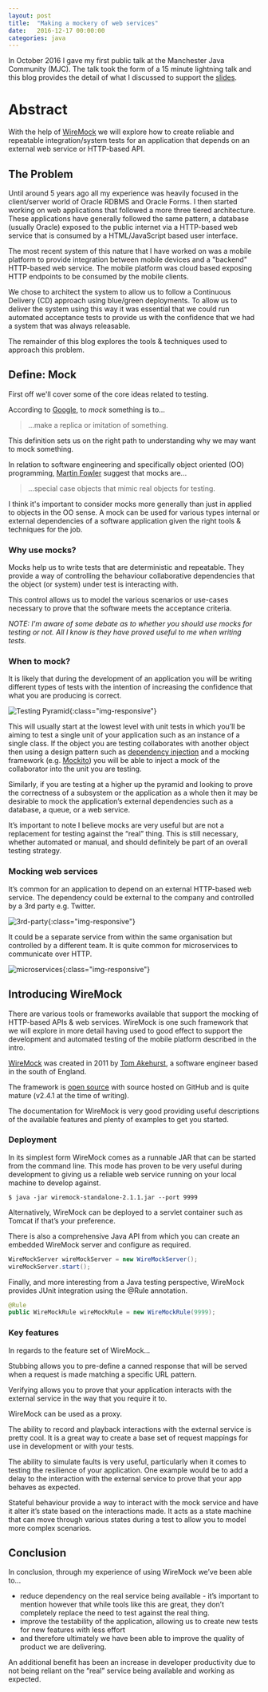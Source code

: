```yaml
---
layout: post
title:  "Making a mockery of web services"
date:   2016-12-17 00:00:00
categories: java
---
```

In October 2016 I gave my first public talk at the Manchester Java Community (MJC). The talk took the form of a 15 minute lightning talk and this blog provides the detail of what I discussed to support the [slides](https://speakerdeck.com/nickebbitt/making-a-mockery-of-web-services).

# Abstract

With the help of [WireMock](http://wiremock.org/) we will explore how to create reliable and repeatable integration/system tests for an application that depends on an external web service or HTTP-based API.

## The Problem

Until around 5 years ago all my experience was heavily focused in the client/server world of Oracle RDBMS and Oracle Forms. I then started working on web applications that followed a more three tiered architecture. These applications have generally followed the same pattern, a database (usually Oracle) exposed to the public internet via a HTTP-based web service that is consumed by a HTML/JavaScript based user interface.

The most recent system of this nature that I have worked on was a mobile platform to provide integration between mobile devices and a "backend" HTTP-based web service. The mobile platform was cloud based exposing HTTP endpoints to be consumed by the mobile clients.

We chose to architect the system to allow us to follow a Continuous Delivery (CD) approach using blue/green deployments. To allow us to deliver the system using this way it was essential that we could run automated acceptance tests to provide us with the confidence that we had a system that was always releasable.

The remainder of this blog explores the tools & techniques used to approach this problem.

## Define: Mock

First off we'll cover some of the core ideas related to testing.

According to [Google](https://www.google.co.uk/webhp?sourceid=chrome-instant&ion=1&espv=2&ie=UTF-8#q=define%3A%20mock), to _mock_ something is to...

>  ...make a replica or imitation of something.

This definition sets us on the right path to understanding why we may want to mock something.

In relation to software engineering and specifically object oriented (OO) programming, [Martin Fowler](http://martinfowler.com/articles/mocksArentStubs.html) suggest that mocks are...

> ...special case objects that mimic real objects for testing.

I think it's important to consider mocks more generally than just in applied to objects in the OO sense. A mock can be used for various types internal or external dependencies of a software application given the right tools & techniques for the job.

### Why use mocks?

Mocks help us to write tests that are deterministic and repeatable. They provide a way of controlling the behaviour collaborative dependencies that the object (or system) under test is interacting with.

This control allows us to model the various scenarios or use-cases necessary to prove that the software meets the acceptance criteria.

_NOTE: I'm aware of some debate as to whether you should use mocks for testing or not.  All I know is they have proved useful to me when writing tests._

### When to mock?

It is likely that during the development of an application you will be writing different types of tests with the intention of increasing the confidence that what you are producing is correct.

![Testing Pyramid](/assets/wiremock/testing-pyramid.png){:class="img-responsive"}

This will usually start at the lowest level with unit tests in which you’ll be aiming to test a single unit of your application such as an instance of a single class. If the object you are testing collaborates with another object then using a design pattern such as [dependency injection](https://en.wikipedia.org/wiki/Dependency_injection) and a mocking framework (e.g. [Mockito](http://site.mockito.org/)) you will be able to inject a mock of the collaborator into the unit you are testing.

Similarly, if you are testing at a higher up the pyramid and looking to prove the correctness of a subsystem or the application as a whole then it may be desirable to mock the application’s external dependencies such as a database, a queue, or a web service.

It’s important to note I believe mocks are very useful but are not a replacement for testing against the “real” thing. This is still necessary, whether automated or manual, and should definitely be part of an overall testing strategy.

### Mocking web services

It’s common for an application to depend on an external HTTP-based web service. The dependency could be external to the company and controlled by a 3rd party e.g. Twitter.

![3rd-party](/assets/wiremock/3rd-party.png){:class="img-responsive"}

It could be a separate service from within the same organisation but controlled by a different team. It is quite common for microservices to communicate over HTTP.

![microservices](/assets/wiremock/microservices.png){:class="img-responsive"}

## Introducing WireMock

There are various tools or frameworks available that support the mocking of HTTP-based APIs & web services. WireMock is one such framework that we will explore in more detail having used to good effect to support the development and automated testing of the mobile platform described in the intro.

[WireMock](http://wiremock.org/) was created in 2011 by [Tom Akehurst](http://www.tomakehurst.com/about/), a software engineer based in the south of England.

The framework is [open source](https://github.com/tomakehurst/wiremock) with source hosted on GitHub and is quite mature (v2.4.1 at the time of writing).

The documentation for WireMock is very good providing useful descriptions of the available features and plenty of examples to get you started.

### Deployment

In its simplest form WireMock comes as a runnable JAR that can be started from the command line. This mode has proven to be very useful during development to giving us a reliable web service running on your local machine to develop against.

```
$ java -jar wiremock-standalone-2.1.1.jar --port 9999
```

Alternatively, WireMock can be deployed to a servlet container such as Tomcat if that’s your preference.

There is also a comprehensive Java API from which you can create an embedded WireMock server and configure as required.

```java
WireMockServer wireMockServer = new WireMockServer();
wireMockServer.start();
```

Finally, and more interesting from a Java testing perspective, WireMock provides JUnit integration using the @Rule annotation.

```java
@Rule
public WireMockRule wireMockRule = new WireMockRule(9999);
```

### Key features

In regards to the feature set of WireMock...

Stubbing allows you to pre-define a canned response that will be served when a request is made matching a specific URL pattern.

Verifying allows you to prove that your application interacts with the external service in the way that you require it to.

WireMock can be used as a proxy.

The ability to record and playback interactions with the external service is pretty cool. It is a great way to create a base set of request mappings for use in development or with your tests.

The ability to simulate faults is very useful, particularly when it comes to testing the resilience of your application. One example would be to add a delay to the interaction with the external service to prove that your app behaves as expected.

Stateful behaviour provide a way to interact with the mock service and have it alter it’s state based on the interactions made. It acts as a state machine that can move through various states during a test to allow you to model more complex scenarios.

## Conclusion

In conclusion, through my experience of using WireMock we’ve been able to...

 * reduce dependency on the real service being available - it’s important to mention however that while tools like this are great, they don’t completely replace the need to test against the real thing.
 * improve the testability of the application, allowing us to create new tests for new features with less effort
 * and therefore ultimately we have been able to improve the quality of product we are delivering.

An additional benefit has been an increase in developer productivity due to not being reliant on the “real” service being available and working as expected.
